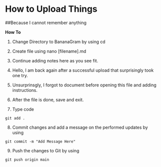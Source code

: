 # How to Upload Things

##Because I cannot remember anything

**How To**

1. Change Directory to BananaGram by using cd

2. Create file using nano [filename].md

3. Continue adding notes here as you see fit.

4. Hello, I am back again after a successful upload that surprisingly took one try.

5. Unsurprinsgly, I forgot to document before opening this file and adding instructions.

6. After the file is done, save and exit.

7. Type code 

```
git add . 
```

8. Commit changes and add a message on the performed updates by using

```
git commit -m "Add Message Here"
```

9. Push the changes to Git by using
```
git push origin main
```




